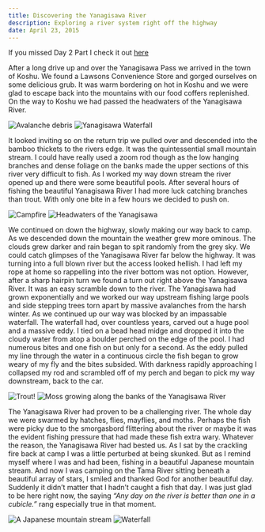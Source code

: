 ```yaml
---
title: Discovering the Yanagisawa River
description: Exploring a river system right off the highway
date: April 23, 2015
---
```

<div class="text-lg m-2">
<p class="mb-2">If you missed <span class="underline">Day 2 Part I</span> check it out <a href="https://fallfishtenkara.com/tama-river-headwaters/" target="_blank" >here</a></p>

<p class="mb-2 mt-2">After a long drive up and over the Yanagisawa Pass we arrived in the town of Koshu. We found a Lawsons Convenience Store and gorged ourselves on some delicious grub. It was warm bordering on hot in Koshu and we were glad to escape back into the mountains with our food coffers replenished. On the way to Koshu we had passed the headwaters of the Yanagisawa River.</p>

<img class="w-8/12 rounded-lg shadow-lg mx-auto" src="https://fallfish-tenkara-images.s3-us-west-1.amazonaws.com/FfT+-+Yanagisawa+River/Avalanche-Debris_Yanagisawa-River.jpg" alt="Avalanche debris" />

<img class="w-8/12 rounded-lg shadow-lg mx-auto" src="https://fallfish-tenkara-images.s3-us-west-1.amazonaws.com/FfT+-+Yanagisawa+River/Yanagisawa+River_Waterfall_Tenkara.JPG" alt="Yanagisawa Waterfall" />

<p class="mt-2 mb-2">It looked inviting so on the return trip we pulled over and descended into the bamboo thickets to the rivers edge. It was the quintessential small mountain stream. I could have really used a zoom rod though as the low hanging branches and dense foliage on the banks made the upper sections of this river very difficult to fish. As I worked my way down stream the river opened up and there were some beautiful pools. After several hours of fishing the beautiful Yanagisawa River I had more luck catching branches than trout. With only one bite in a few hours we decided to push on.</p>

<img class="w-8/12 rounded-lg shadow-lg mx-auto" src="https://fallfish-tenkara-images.s3-us-west-1.amazonaws.com/FfT+-+Yanagisawa+River/Campfire_Tama-River_Camping.jpg" alt="Campfire" />

<img class="w-8/12 rounded-lg shadow-lg mx-auto" src="https://fallfish-tenkara-images.s3-us-west-1.amazonaws.com/FfT+-+Yanagisawa+River/Yanagisawa-River_Headwaters_Tenkara.jpg" alt="Headwaters of the Yanagisawa" />

<p class="mb-2 mt-2">We continued on down the highway, slowly making our way back to camp. As we descended down the mountain the weather grew more ominous. The clouds grew darker and rain began to spit randomly from the grey sky. We could catch glimpses of the Yanagisawa River far below the highway. It was turning into a full blown river but the access looked hellish. I had left my rope at home so rappelling into the river bottom was not option. However, after a sharp hairpin turn we found a turn out right above the Yanagisawa River. It was an easy scramble down to the river. The Yanagisawa had grown exponentially and we worked our way upstream fishing large pools and side stepping trees torn apart by massive avalanches from the harsh winter. As we continued up our way was blocked by an impassable waterfall. The waterfall had, over countless years, carved out a huge pool and a massive eddy. I tied on a bead head midge and dropped it into the cloudy water from atop a boulder perched on the edge of the pool. I had numerous bites and one fish on but only for a second. As the eddy pulled my line through the water in a continuous circle the fish began to grow weary of my fly and the bites subsided. With darkness rapidly approaching I collapsed my rod and scrambled off of my perch and began to pick my way downstream, back to the car.</p>

<img class="w-8/12 rounded-lg shadow-lg mx-auto" src="https://fallfish-tenkara-images.s3-us-west-1.amazonaws.com/FfT+-+Yanagisawa+River/Yanagisawa-River_Headwaters_Tenkara_Trout.jpg" alt="Trout!" />

<img class="w-8/12 rounded-lg shadow-lg mx-auto" src="https://fallfish-tenkara-images.s3-us-west-1.amazonaws.com/FfT+-+Yanagisawa+River/Yanagisawa-River_Moss.jpg" alt="Moss growing along the banks of the Yanagisawa River" />

<p class="mt-2">The Yanagisawa River had proven to be a challenging river. The whole day we were swarmed by hatches, flies, mayflies, and moths. Perhaps the fish were picky due to the smorgasbord flittering about the river or maybe it was the evident fishing pressure that had made these fish extra wary. Whatever the reason, the Yanagisawa River had bested us. As I sat by the crackling fire back at camp I was a little perturbed at being skunked. But as I remind myself where I was and had been, fishing in a beautiful Japanese mountain stream. And now I was camping on the Tama River sitting beneath a beautiful array of stars, I smiled and thanked God for another beautiful day. Suddenly it didn’t matter that I hadn’t caught a fish that day. I was just glad to be here right now, the saying <i>“Any day on the river is better than one in a cubicle.”</i> rang especially true in that moment.</p>

<img class="w-8/12 rounded-lg shadow-lg mx-auto" src="https://fallfish-tenkara-images.s3-us-west-1.amazonaws.com/FfT+-+Yanagisawa+River/Yanagisawa-River_Tenkara_Keiryu.JPG" alt="A Japanese mountain stream" />

<img class="w-8/12 rounded-lg shadow-lg mx-auto" src="https://fallfish-tenkara-images.s3-us-west-1.amazonaws.com/FfT+-+Yanagisawa+River/Yanagisawa-River_Waterfall.JPG" alt="Waterfall" />

</div>